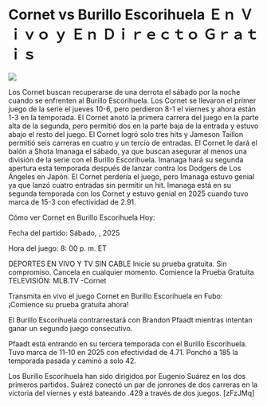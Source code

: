 # Cornet vs Burillo Escorihuela Ｅｎ Ｖｉｖｏ ｙ Ｅｎ Ｄｉｒｅｃｔｏ Ｇｒａｔｉｓ  
  
  
[![](https://i.imgur.com/qSNzIqt.png)](https://movie.rssnews.media/OuVFUqIIU.php)  
  
Los Cornet buscan recuperarse de una derrota el sábado por la noche cuando se enfrenten al Burillo Escorihuela. Los Cornet se llevaron el primer juego de la serie el jueves 10-6, pero perdieron 8-1 el viernes y ahora están 1-3 en la temporada. El Cornet anotó la primera carrera del juego en la parte alta de la segunda, pero permitió dos en la parte baja de la entrada y estuvo abajo el resto del juego. El Cornet logró solo tres hits y Jameson Taillon permitió seis carreras en cuatro y un tercio de entradas. El Cornet le dará el balón a Shota Imanaga el sábado, ya que buscan asegurar al menos una división de la serie con el Burillo Escorihuela. Imanaga hará su segunda apertura esta temporada después de lanzar contra los Dodgers de Los Ángeles en Japón. El Cornet perdería el juego, pero Imanaga estuvo genial ya que lanzó cuatro entradas sin permitir un hit. Imanaga está en su segunda temporada con los Cornet y estuvo genial en 2025 cuando tuvo marca de 15-3 con efectividad de 2.91.

Cómo ver Cornet en Burillo Escorihuela Hoy:

Fecha del partido: Sábado, , 2025

Hora del juego: 8: 00 p. m. ET

DEPORTES EN VIVO Y TV SIN CABLE
Inicie su prueba gratuita. Sin compromiso. Cancela en cualquier momento.
Comience la Prueba Gratuita
TELEVISIÓN: MLB.TV -Cornet

Transmita en vivo el juego Cornet en Burillo Escorihuela en Fubo: ¡Comience su prueba gratuita ahora! 

El Burillo Escorihuela contrarrestará con Brandon Pfaadt mientras intentan ganar un segundo juego consecutivo.

Pfaadt está entrando en su tercera temporada con el Burillo Escorihuela. Tuvo marca de 11-10 en 2025 con efectividad de 4.71. Ponchó a 185 la temporada pasada y caminó a solo 42.

Los Burillo Escorihuela han sido dirigidos por Eugenio Suárez en los dos primeros partidos. Suárez conectó un par de jonrones de dos carreras en la victoria del viernes y está bateando .429 a través de dos juegos. [zFzJMq]